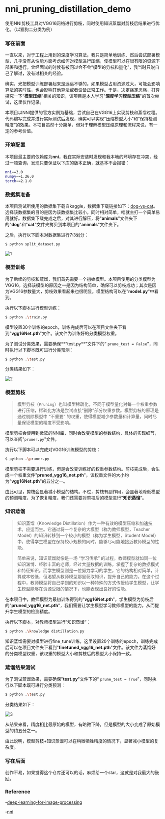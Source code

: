 # nni_pruning_distillation_demo
使用NNI剪枝工具对VGG16网络进行剪枝，同时使用知识蒸馏对剪枝后结果进行优化。（以猫狗二分类为例）



### 写在前面

一直以来，对于工程上用到的深度学习算法，我只是简单地训练、然后尝试部署模型，几乎没有从性能方面考虑如何对模型进行压缩，使模型可以在很有限的资源下部署和运行。曾经面试的时候有被问过会不会“模型的剪枝和量化”，我当时只说自己了解过，没有过相关的经验。

确实，光把模型训练部署起来是远远不够的，如果模型占用资源过大，可能会影响算法的实时性，也会影响其他算法或者设备正常工作。于是，决定痛定思痛，打算探究一下“**模型压缩**”相关的知识，该项目是本人学习"**深度学习模型压缩**"的首次尝试，这里仅作记录。

本项目以NNI提供的官方实例为基础，尝试自己在VGG16上实现剪枝和蒸馏过程。代码编写完成并进行实际测试后发现，确实可以实现“压缩模型大小"和”保持检测精度“的效果。本项目虽然十分简单，但对于理解模型压缩原理和流程来说，有一定的参考价值。



### 环境配置

本项目最主要的依赖库为**nni**，我在实际安装时发现和我本地的环境存在冲突，经过一顿查询，发现只要保证以下库的版本正确，就基本不会报错：

```sh
nni==3.0
numpy==1.26.0
torch==2.1.0
```



### 数据集准备

本项目测试所使用的数据集下载自kaggle，数据集下载链接如下：[dog-vs-cat](https://www.kaggle.com/datasets/anthonytherrien/dog-vs-cat)。选择该数据集的目的是因为该数据集比较小，同时相对简单，咱就主打一个简单易用就好。数据集下载完成之后，对其进行解压，将"**animals**"文件夹下的"**dog**"和"**cat**"文件夹拷贝到本项目的"**animals**"文件夹下。

之后，执行以下脚本对数据集进行7:3划分：

```sh
$ python split_dataset.py
```

![1](C:\Users\HIT-HAYES\Desktop\1.png)



### 模型训练

为了后续的剪枝和蒸馏，我们首先需要一个初始模型。本项目使用的分类模型为VGG16，选择该模型的原因之一是因为结构简单，确保可以剪枝成功；其次是因为VGG16参数量大，剪枝效果看起来也很明显。模型结构可以在"**model.py**"中看到。

执行以下脚本进行模型训练：

```sh
$ python .\train.py
```

模型设置30个训练的epoch，训练完成后可以在项目文件夹下看到"**vgg16Net.pth**"文件。该文件为训练好的分类模型权重。

为了测试分类效果，需要确保**”test.py**"文件下的“ `prune_test = False`”，同时执行以下脚本既可进行分类预测：

```sh
$ python .\test.py
```

分类结果如下：

![2](C:\Users\HIT-HAYES\Desktop\2.png)



### 模型剪枝

> 模型剪枝（`Pruning`）也叫模型稀疏化，不同于模型量化对每一个权重参数进行压缩，稀疏化方法是尝试直接“删除”部分权重参数。模型剪枝的原理是通过剔除模型中 “不重要” 的权重，使得模型减少参数量和计算量，同时尽量保证模型的精度不受影响。

模型剪枝会使用到微软的NNI库，同时会改变模型的参数结构，具体的实现细节，可以查阅"`pruner.py`"文件。

执行以下脚本可以完成对VGG16训练模型的剪枝：

```sh
$ python .\pruner.py    
```

模型剪枝不需要进行训练，但是会改变训练好的权重参数结构。剪枝完成后，会生成一个权重文件"**pruned_vgg16_net.pth**"，该权重文件的大小约为"**vgg16Net.pth**"的五分之一。

由此可见，剪枝会显著减小模型的结构。不过，剪枝有副作用，会显著地降低模型的预测精度，为了恢复精度，我们还需要对剪枝后的模型进行”**知识蒸馏**“。



### 知识蒸馏

> 知识蒸馏（Knowledge Distillation）作为一种有效的模型压缩和加速技术，应运而生。它通过将一个复杂的大模型（称为教师模型，Teacher Model）的知识转移到一个较小的模型（称为学生模型，Student Model）中，使得学生模型在保持较小规模的同时，能够尽可能地接近教师模型的性能。
>
> 简单来说，知识蒸馏就像是一场 “学习传承” 的过程。教师模型就如同一位知识渊博、经验丰富的老师，经过大量数据的训练，掌握了复杂的数据模式和特征知识。而学生模型则是一位努力学习的学生，它的结构相对简单，计算成本较低，但渴望从教师模型那里获取知识，提升自己的能力。在这个过程中，教师模型将自己学到的知识以一种特殊的方式传授给学生模型，让学生模型能够在资源受限的情况下，也能表现出良好的性能。
>

在本项目中，教师模型为最初训练得到的"**vgg16Net.pth**"，学生模型为剪枝后的"**pruned_vgg16_net.pth**"，我们需要让学生模型学习教师模型的能力，从而提升学生模型的检测精度。

执行以下脚本，对教师模型进行”知识蒸馏“：

```sh
$ python .\knowledge distillation.py
```

知识蒸馏需要对模型进行fine_tune训练，这里设置20个训练的epoch，训练完成后可以在项目文件夹下看到"**finetuned_vgg16_net.pth**"文件。该文件为蒸馏好的分类模型权重，该权重的模型大小和剪枝后的模型大小保持一致。



### 蒸馏结果测试

为了测试蒸馏效果，需要确保"**test.py**"文件下的“ `prune_test = True`”，同时执行以下脚本既可进行分类预测：

```sh
$ python .\test.py
```

分类结果如下：

![3](C:\Users\HIT-HAYES\Desktop\3.png)

从结果来看，精度相比最原始的模型，有略微下降，但是模型的大小变成了原始模型的约五分之一。

由此说明，模型剪枝+知识蒸馏可以在稍微牺牲精度的情况下，显著减小模型的复杂度。



### 写在后面

创作不易，如果觉得这个仓库还可以的话，麻烦给一个star，这就是对我最大的鼓励。



### Reference

-[deep-learning-for-image-processing](https://github.com/WZMIAOMIAO/deep-learning-for-image-processing)

-[nni](https://github.com/microsoft/nni)

